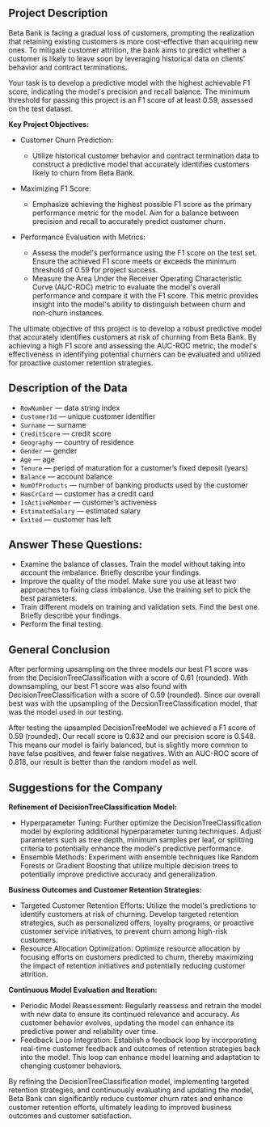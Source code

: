## Project Description

Beta Bank is facing a gradual loss of customers, prompting the realization that retaining existing customers is more cost-effective than acquiring new ones. To mitigate customer attrition, the bank aims to predict whether a customer is likely to leave soon by leveraging historical data on clients' behavior and contract terminations.

Your task is to develop a predictive model with the highest achievable F1 score, indicating the model's precision and recall balance. The minimum threshold for passing this project is an F1 score of at least 0.59, assessed on the test dataset.

**Key Project Objectives:**

- Customer Churn Prediction:
  - Utilize historical customer behavior and contract termination data to construct a predictive model that accurately identifies customers likely to churn from Beta Bank.

- Maximizing F1 Score:
  - Emphasize achieving the highest possible F1 score as the primary performance metric for the model. Aim for a balance between precision and recall to accurately predict customer churn.

- Performance Evaluation with Metrics:
  - Assess the model's performance using the F1 score on the test set. Ensure the achieved F1 score meets or exceeds the minimum threshold of 0.59 for project success.
  - Measure the Area Under the Receiver Operating Characteristic Curve (AUC-ROC) metric to evaluate the model's overall performance and compare it with the F1 score. This metric provides insight into the model's ability to distinguish between churn and non-churn instances.

The ultimate objective of this project is to develop a robust predictive model that accurately identifies customers at risk of churning from Beta Bank. By achieving a high F1 score and assessing the AUC-ROC metric, the model's effectiveness in identifying potential churners can be evaluated and utilized for proactive customer retention strategies.

## Description of the Data

- `RowNumber` — data string index
- `CustomerId` — unique customer identifier
- `Surname` — surname
- `CreditScore` — credit score
- `Geography` — country of residence
- `Gender` — gender
- `Age` — age
- `Tenure` — period of maturation for a customer’s fixed deposit (years)
- `Balance` — account balance
- `NumOfProducts` — number of banking products used by the customer
- `HasCrCard` — customer has a credit card
- `IsActiveMember` — customer’s activeness
- `EstimatedSalary` — estimated salary
- `Exited` — сustomer has left

## Answer These Questions:

- Examine the balance of classes. Train the model without taking into account the imbalance. Briefly describe your findings.
- Improve the quality of the model. Make sure you use at least two approaches to fixing class imbalance. Use the training set to pick the best parameters. 
- Train different models on training and validation sets. Find the best one. Briefly describe your findings.
- Perform the final testing.

## General Conclusion

After performing upsampling on the three models our best F1 score was from the DecisionTreeClassification with a score of 0.61 (rounded). With downsampling, our best F1 score was also found with DecisionTreeClassification with a score of 0.59 (rounded). Since our overall best was with the upsampling of the DecsionTreeClassification model, that was the model used in our testing.

After testing the upsampled DecisionTreeModel we achieved a F1 score of 0.59 (rounded). Our recall score is 0.632 and our precision score is 0.548. This means our model is fairly balanced, but is slightly more common to have false positives, and fewer false negatives. With an AUC-ROC score of 0.818, our result is better than the random model as well.

## Suggestions for the Company

**Refinement of DecisionTreeClassification Model:**
- Hyperparameter Tuning: Further optimize the DecisionTreeClassification model by exploring additional hyperparameter tuning techniques. Adjust parameters such as tree depth, minimum samples per leaf, or splitting criteria to potentially enhance the model's predictive performance.
- Ensemble Methods: Experiment with ensemble techniques like Random Forests or Gradient Boosting that utilize multiple decision trees to potentially improve predictive accuracy and generalization.

**Business Outcomes and Customer Retention Strategies:**
- Targeted Customer Retention Efforts: Utilize the model's predictions to identify customers at risk of churning. Develop targeted retention strategies, such as personalized offers, loyalty programs, or proactive customer service initiatives, to prevent churn among high-risk customers.
- Resource Allocation Optimization: Optimize resource allocation by focusing efforts on customers predicted to churn, thereby maximizing the impact of retention initiatives and potentially reducing customer attrition.

**Continuous Model Evaluation and Iteration:**
- Periodic Model Reassessment: Regularly reassess and retrain the model with new data to ensure its continued relevance and accuracy. As customer behavior evolves, updating the model can enhance its predictive power and reliability over time.
- Feedback Loop Integration: Establish a feedback loop by incorporating real-time customer feedback and outcomes of retention strategies back into the model. This loop can enhance model learning and adaptation to changing customer behaviors.

By refining the DecisionTreeClassification model, implementing targeted retention strategies, and continuously evaluating and updating the model, Beta Bank can significantly reduce customer churn rates and enhance customer retention efforts, ultimately leading to improved business outcomes and customer satisfaction.

